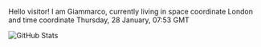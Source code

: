 Hello visitor! I am Giammarco, currently living in space coordinate London and time coordinate Thursday, 28 January, 07:53 GMT

![GitHub Stats](https://github-readme-stats.vercel.app/api?username=grcasanova)
